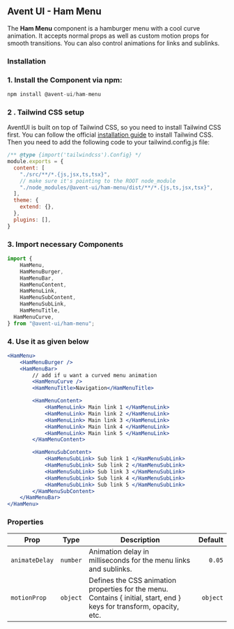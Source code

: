 ## Avent UI - Ham Menu

The **Ham Menu** component is a hamburger menu with a cool curve animation. It accepts normal props as well as custom motion props for smooth transitions. You can also control animations for links and sublinks.

### Installation

### 1. Install the Component via npm:

```jsx
npm install @avent-ui/ham-menu
```
### 2 . Tailwind CSS setup 

AventUI is built on top of Tailwind CSS, so you need to install Tailwind CSS first. You can follow the official [installation guide](https://tailwindcss.com/docs/installation) to install Tailwind CSS. Then you need to add the following code to your tailwind.config.js file:
```jsx
/** @type {import('tailwindcss').Config} */
module.exports = {
  content: [
    "./src/**/*.{js,jsx,ts,tsx}",
    // make sure it's pointing to the ROOT node_module
    "./node_modules/@avent-ui/ham-menu/dist/**/*.{js,ts,jsx,tsx}",
  ],
  theme: {
    extend: {},
  },
  plugins: [],
}

```

### 3. Import necessary Components

```jsx
import {
	HamMenu,
	HamMenuBurger,
	HamMenuBar,
	HamMenuContent,
	HamMenuLink,
	HamMenuSubContent,
	HamMenuSubLink,
	HamMenuTitle,
  HamMenuCurve,
} from "@avent-ui/ham-menu";
```

### 4. Use it as given below

```jsx
<HamMenu>
	<HamMenuBurger />
	<HamMenuBar>
		// add if u want a curved menu animation
		<HamMenuCurve /> 
		<HamMenuTitle>Navigation</HamMenuTitle>

		<HamMenuContent>
			<HamMenuLink> Main link 1 </HamMenuLink>
			<HamMenuLink> Main link 2 </HamMenuLink>
			<HamMenuLink> Main link 3 </HamMenuLink>
			<HamMenuLink> Main link 4 </HamMenuLink>
			<HamMenuLink> Main link 5 </HamMenuLink>
		</HamMenuContent>

		<HamMenuSubContent>
			<HamMenuSubLink> Sub link 1 </HamMenuSubLink>
			<HamMenuSubLink> Sub link 2 </HamMenuSubLink>
			<HamMenuSubLink> Sub link 3 </HamMenuSubLink>
			<HamMenuSubLink> Sub link 4 </HamMenuSubLink>
			<HamMenuSubLink> Sub link 5 </HamMenuSubLink>
		</HamMenuSubContent>
	</HamMenuBar>
</HamMenu>
```

### Properties

| Prop           |   Type   | Description                                                                                                           |  Default |
| -------------- | :------: | --------------------------------------------------------------------------------------------------------------------- | -------: |
| `animateDelay` | `number` | Animation delay in milliseconds for the menu links and sublinks.                                                      |   `0.05` |
| `motionProp`   | `object` | Defines the CSS animation properties for the menu. Contains { initial, start, end } keys for transform, opacity, etc. | `object` |
